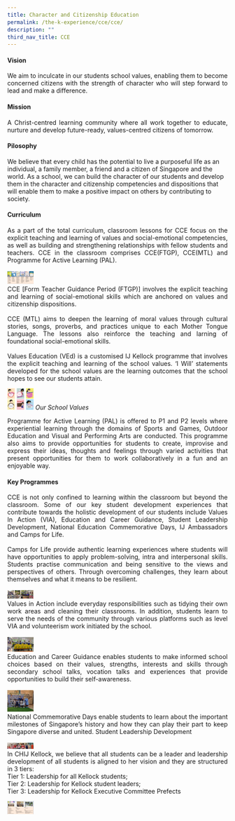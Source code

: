 ```yaml
---
title: Character and Citizenship Education
permalink: /the-k-experience/cce/cce/
description: ""
third_nav_title: CCE
---
```

<h4>Vision</h4>
<p align="justify">We aim to inculcate in our students school values, enabling them to become concerned citizens with the strength of character who will step forward to lead and make a difference. </p>
<h4>Mission </h4>
<p align="justify">A Christ-centred learning community where all work together to educate, nurture and develop future-ready, values-centred citizens of tomorrow. </p>
<h4>Pilosophy</h4>
We believe that every child has the potential to live a purposeful life as an individual,  a family member, a friend and a citizen of Singapore and the world. As a school, we can build the character of our students and develop them in the character and citizenship competencies and dispositions that will enable them to make a positive impact on others by contributing to society. </p>
<h4>Curriculum</h4>
<p align="justify">As a part of the total curriculum, classroom lessons for CCE focus on the explicit teaching and learning of values and social-emotional competencies, as well as building and strengthening relationships with fellow students and teachers. CCE in the classroom comprises CCE(FTGP), CCE(MTL) and Programme for Active Learning (PAL). <br><br>
<img src="/images/2023/CCE/CCE_1.jpg" width="60"><br>
CCE [Form Teacher Guidance Period (FTGP)] involves the explicit teaching and learning of social-emotional skills which are anchored on values and citizenship dispositions. <br><br>
CCE (MTL) aims to deepen the learning of moral values through cultural stories, songs, proverbs, and practices unique to each Mother Tongue Language. The lessons also reinforce the teaching and larning of foundational social-emotional skills. <br><br>
Values Education (VEd) is a customised IJ Kellock programme that involves the explicit teaching and learning of the school values. ‘I Will’ statements developed for the school values are the learning outcomes that the school hopes to see our students attain. </p>
<img src="/images/2023/CCE/CCE_2.jpg" width="60">
<i>Our School Values</i>

<p align="justify">Programme for Active Learning (PAL) is offered to P1 and P2 levels where experiential learning through the domains of Sports and Games, Outdoor Education and Visual and Performing Arts are conducted. This programme also aims to provide opportunities for students to create, improvise and express their ideas, thoughts and feelings through varied activities that present opportunities for them to work collaboratively in a fun and an enjoyable way.</p>

<h4>Key Programmes</h4>

<p align="justify">CCE is not only confined to learning within the classroom but beyond the classroom. Some of our key student development experiences that contribute towards the holistic development of our students include Values In Action (VIA), Education and Career Guidance, Student Leadership Development, National Education Commemorative Days, IJ Ambassadors and Camps for Life. <br><br>
Camps for Life provide authentic learning experiences where students will have opportunities to apply problem-solving, intra and interpersonal skills. Students practise communication and being sensitive to the views and perspectives of others. Through overcoming challenges, they learn about themselves and what it means to be resilient. <br><br>
	<img src="/images/2023/CCE/CCE_3.jpg" width="60"><br>
Values in Action include everyday responsibilities such as tidying their own work areas and cleaning their classrooms. In addition, students learn to serve the needs of the community through various platforms such as level VIA and volunteerism work initiated by the school. <br><br>
	<img src="/images/2023/CCE/CCE_11.jpg" width="60"><br>
Education and Career Guidance enables students to make informed school choices based on their values, strengths, interests and skills through secondary school talks, vocation talks and experiences that provide opportunities to build their self-awareness. <br><br>
	<img src="/images/2023/CCE/CCE_6.jpg" width="60"><br>
National Commemorative Days enable students to learn about the important milestones of Singapore’s history and how they can play their part to keep Singapore diverse and united.
Student Leadership Development <br><br>
		<img src="/images/2023/CCE/CCE_12.jpg" width="60"><br>
In CHIJ Kellock, we believe that all students can be a leader and leadership development of all students is aligned to her vision and they are structured in 3 tiers:<br>
Tier 1: Leadership for all Kellock students;<br>
Tier 2: Leadership for Kellock student leaders;<br>
Tier 3: Leadership for Kellock Executive Committee Prefects</p>
	<img src="/images/2023/CCE/CCE_10.jpg" width="60">